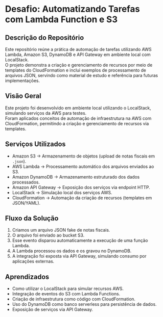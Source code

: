# Desafio: Automatizando Tarefas com Lambda Function e S3

## Descrição do Repositório  
Este repositório reúne a prática de automação de tarefas utilizando AWS Lambda, Amazon S3, DynamoDB e API Gateway em ambiente local com LocalStack.  
O projeto demonstra a criação e gerenciamento de recursos por meio de templates do CloudFormation e inclui exemplos de processamento de arquivos JSON, servindo como material de estudo e referência para futuras implementações.  

## Visão Geral  
Este projeto foi desenvolvido em ambiente local utilizando o LocalStack, simulando serviços da AWS para testes.  
Foram aplicados conceitos de automação de infraestrutura na AWS com CloudFormation, permitindo a criação e gerenciamento de recursos via templates.  

## Serviços Utilizados  
- Amazon S3 → Armazenamento de objetos (upload de notas fiscais em `.json`).  
- AWS Lambda → Processamento automático dos arquivos enviados ao S3.  
- Amazon DynamoDB → Armazenamento estruturado dos dados processados.  
- Amazon API Gateway → Exposição dos serviços via endpoint HTTP.  
- LocalStack → Simulação local dos serviços AWS.  
- CloudFormation → Automação da criação de recursos (templates em JSON/YAML).  

## Fluxo da Solução  
1. Criamos um arquivo JSON fake de notas fiscais.  
2. O arquivo foi enviado ao bucket S3.  
3. Esse evento disparou automaticamente a execução de uma função Lambda.  
4. A Lambda processou os dados e os gravou no DynamoDB.  
5. A integração foi exposta via API Gateway, simulando consumo por aplicações externas.  

## Aprendizados  
- Como utilizar o LocalStack para simular recursos AWS.  
- Integração de eventos do S3 com Lambda Functions.  
- Criação de infraestrutura como código com CloudFormation.  
- Uso do DynamoDB como banco serverless para persistência de dados.  
- Exposição de serviços via API Gateway.  
